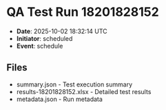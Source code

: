 # QA Test Run 18201828152

- **Date**: 2025-10-02 18:32:14 UTC
- **Initiator**: scheduled
- **Event**: schedule

## Files
- summary.json - Test execution summary
- results-18201828152.xlsx - Detailed test results
- metadata.json - Run metadata
